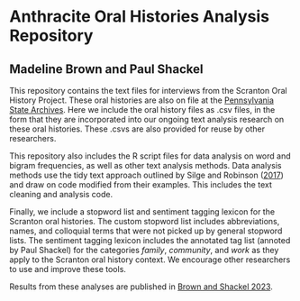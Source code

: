 # Anthracite Oral Histories Analysis Repository

## Madeline Brown and Paul Shackel

This repository contains the text files for interviews from the Scranton Oral History Project. These oral histories are also on file at the [Pennsylvania State Archives](phmc.state.pa.us/bah/dam/mg/mg409.htm). Here we include the oral history files as .csv files, in the form that they are incorporated into our ongoing text analysis research on these oral histories. These .csvs are also provided for reuse by other researchers.

This repository also includes the R script files for data analysis on word and bigram frequencies, as well as other text analysis methods. Data analysis methods use the tidy text approach outlined by Silge and Robinson ([2017](https://www.tidytextmining.com/index.html)) and draw on code modified from their examples. This includes the text cleaning and analysis code.

Finally, we include a stopword list and sentiment tagging lexicon for the Scranton oral histories. The custom stopword list includes abbreviations, names, and colloquial terms that were not picked up by general stopword lists. The sentiment tagging lexicon includes the annotated tag list (annoted by Paul Shackel) for the categories *family*, *community*, and *work* as they apply to the Scranton oral history context. We encourage other researchers to use and improve these tools.

Results from these analyses are published in [Brown and Shackel 2023](https://link.springer.com/article/10.1007/s10761-022-00680-5).
